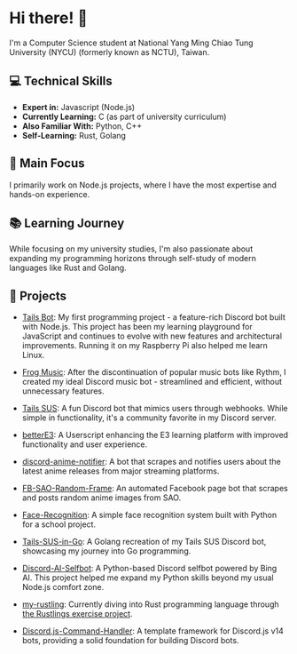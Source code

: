 # Hi there! 👋

I'm a Computer Science student at National Yang Ming Chiao Tung University (NYCU) (formerly known as NCTU), Taiwan.

## 💻 Technical Skills

- **Expert in:** Javascript (Node.js)
- **Currently Learning:** C (as part of university curriculum)
- **Also Familiar With:** Python, C++
- **Self-Learning:** Rust, Golang

## 🔨 Main Focus

I primarily work on Node.js projects, where I have the most expertise and hands-on experience.

## 📚 Learning Journey

While focusing on my university studies, I'm also passionate about expanding my programming horizons through self-study of modern languages like Rust and Golang.

## 🚀 Projects

- [Tails Bot](https://github.com/PikachuTW/Tails-Bot): My first programming project - a feature-rich Discord bot built with Node.js. This project has been my learning playground for JavaScript and continues to evolve with new features and architectural improvements. Running it on my Raspberry Pi also helped me learn Linux.

- [Frog Music](https://github.com/PikachuTW/Frog-Music): After the discontinuation of popular music bots like Rythm, I created my ideal Discord music bot - streamlined and efficient, without unnecessary features.
  
- [Tails SUS](https://github.com/PikachuTW/Tails-SUS): A fun Discord bot that mimics users through webhooks. While simple in functionality, it's a community favorite in my Discord server.

- [betterE3](https://github.com/PikachuTW/betterE3): A Userscript enhancing the E3 learning platform with improved functionality and user experience.

- [discord-anime-notifier](https://github.com/PikachuTW/discord-anime-notifier): A bot that scrapes and notifies users about the latest anime releases from major streaming platforms.

- [FB-SAO-Random-Frame](https://github.com/PikachuTW/FB-SAO-Random-Frame): An automated Facebook page bot that scrapes and posts random anime images from SAO.

- [Face-Recognition](https://github.com/PikachuTW/Face-Recognition): A simple face recognition system built with Python for a school project.

- [Tails-SUS-in-Go](https://github.com/PikachuTW/Tails-SUS-in-Go): A Golang recreation of my Tails SUS Discord bot, showcasing my journey into Go programming.

- [Discord-AI-Selfbot](https://github.com/PikachuTW/Discord-AI-Selfbot): A Python-based Discord selfbot powered by Bing AI. This project helped me expand my Python skills beyond my usual Node.js comfort zone.

- [my-rustling](https://github.com/PikachuTW/my_rustlings): Currently diving into Rust programming language through [the Rustlings exercise project](https://github.com/rust-lang/rustlings).

- [Discord.js-Command-Handler](https://github.com/PikachuTW/Discord.js-Command-Handler): A template framework for Discord.js v14 bots, providing a solid foundation for building Discord bots.
